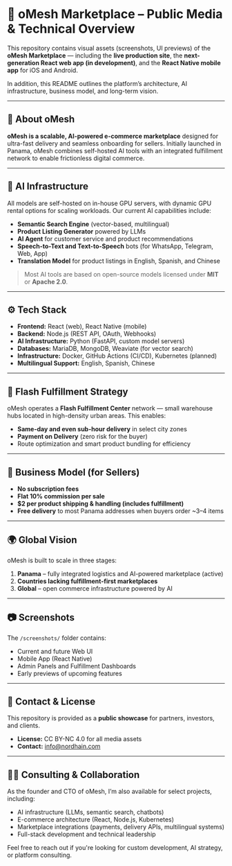 # 🛒 oMesh Marketplace – Public Media & Technical Overview

This repository contains visual assets (screenshots, UI previews) of the **oMesh Marketplace** — including the **live production site**, the **next-generation React web app (in development)**, and the **React Native mobile app** for iOS and Android.

In addition, this README outlines the platform’s architecture, AI infrastructure, business model, and long-term vision.

---

## 🧾 About oMesh

**oMesh is a scalable, AI-powered e-commerce marketplace** designed for ultra-fast delivery and seamless onboarding for sellers. Initially launched in Panama, oMesh combines self-hosted AI tools with an integrated fulfillment network to enable frictionless digital commerce.

---

## 🧠 AI Infrastructure

All models are self-hosted on in-house GPU servers, with dynamic GPU rental options for scaling workloads. Our current AI capabilities include:

- **Semantic Search Engine** (vector-based, multilingual)
- **Product Listing Generator** powered by LLMs
- **AI Agent** for customer service and product recommendations
- **Speech-to-Text and Text-to-Speech** bots (for WhatsApp, Telegram, Web, App)
- **Translation Model** for product listings in English, Spanish, and Chinese

> Most AI tools are based on open-source models licensed under **MIT** or **Apache 2.0**.

---

## ⚙️ Tech Stack

- **Frontend:** React (web), React Native (mobile)
- **Backend:** Node.js (REST API, OAuth, Webhooks)
- **AI Infrastructure:** Python (FastAPI, custom model servers)
- **Databases:** MariaDB, MongoDB, Weaviate (for vector search)
- **Infrastructure:** Docker, GitHub Actions (CI/CD), Kubernetes (planned)
- **Multilingual Support:** English, Spanish, Chinese

---

## 🚚 Flash Fulfillment Strategy

oMesh operates a **Flash Fulfillment Center** network — small warehouse hubs located in high-density urban areas. This enables:

- **Same-day and even sub-hour delivery** in select city zones
- **Payment on Delivery** (zero risk for the buyer)
- Route optimization and smart product bundling for efficiency

---

## 💸 Business Model (for Sellers)

- **No subscription fees**
- **Flat 10% commission per sale**
- **$2 per product shipping & handling (includes fulfillment)**
- **Free delivery** to most Panama addresses when buyers order ~3–4 items

---

## 🌍 Global Vision

oMesh is built to scale in three stages:

1. **Panama** – fully integrated logistics and AI-powered marketplace (active)
2. **Countries lacking fulfillment-first marketplaces**
3. **Global** – open commerce infrastructure powered by AI

---

## 📷 Screenshots

The `/screenshots/` folder contains:

- Current and future Web UI
- Mobile App (React Native)
- Admin Panels and Fulfillment Dashboards
- Early previews of upcoming features

---

## 📣 Contact & License

This repository is provided as a **public showcase** for partners, investors, and clients.

- **License:** CC BY-NC 4.0 for all media assets
- **Contact:** [info@nordhain.com](mailto:info@nordhain.com)

---

## 🧑‍💻 Consulting & Collaboration

As the founder and CTO of oMesh, I’m also available for select projects, including:

- AI infrastructure (LLMs, semantic search, chatbots)
- E-commerce architecture (React, Node.js, Kubernetes)
- Marketplace integrations (payments, delivery APIs, multilingual systems)
- Full-stack development and technical leadership

Feel free to reach out if you're looking for custom development, AI strategy, or platform consulting.
